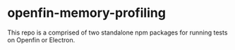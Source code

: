 # openfin-memory-profiling

This repo is a comprised of two standalone npm packages for running tests on Openfin or Electron.
